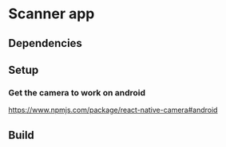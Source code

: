 # Scanner app

## Dependencies

## Setup
### Get the camera to work on android
https://www.npmjs.com/package/react-native-camera#android

## Build

